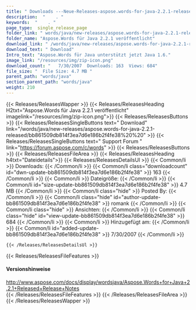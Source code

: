 ```yaml
---
title: " Downloads ---Neue-Releases-aspose.words-for-java-2.2.1-released . "
description:  "    . " 
keywords:  "    . " 
page_type:  single_release_page
folder_link: " words/java/new-releases/aspose.words-for-java-2.2.1-released/"
folder_name: "Aspose.Words für Java 2.2.1 veröffentlicht"
download_link: " /words/java/new-releases/aspose.words-for-java-2.2.1-released/bb861509db814f3ea7d6e186b2f4fe38"
download_text: " Download"
Intro_text: "Aspose.Words für Java unterstützt jetzt Java 1.6."
image_link: "/resources/img/zip-icon.png"
download_count: "   7/30/2007  Downloads: 163  Views: 684"
file_size: "  File Size: 4.7 MB "
parent_path: "words/java"
section_parent_path: "words/java"
weight: 210
---
```


{{< Releases/ReleasesWapper >}}
  {{< Releases/ReleasesHeading H2txt="Aspose.Words für Java 2.2.1 veröffentlicht" imagelink="/resources/img/zip-icon.png">}}
  {{< Releases/ReleasesButtons >}}
    {{< Releases/ReleasesSingleButtons text=" Download" link="/words/java/new-releases/aspose.words-for-java-2.2.1-released/bb861509db814f3ea7d6e186b2f4fe38%20%20" >}}
    {{< Releases/ReleasesSingleButtons text=" Support Forum " link="https://forum.aspose.com/c/words" >}}
  {{< Releases/ReleasesButtons >}}
  {{< Releases/ReleasesFileArea >}}
    {{< Releases/ReleasesHeading h4txt="Dateidetails">}}
    {{< Releases/ReleasesDetailsUl >}}
            {{< Common/li >}} Downloads: {{< /Common/li >}}
      {{< Common/li class="downloadcount" id="dwn-update-bb861509db814f3ea7d6e186b2f4fe38" >}} 163 {{< /Common/li >}}
      {{< Common/li >}} Dateigröße: {{< /Common/li >}}
      {{< Common/li id="size-update-bb861509db814f3ea7d6e186b2f4fe38" >}} 4.7 MB {{< /Common/li >}} 
      {{< Common/li  class="hide" >}} Posted By: {{< /Common/li >}} 
      {{< Common/li class="hide" id="author-update-bb861509db814f3ea7d6e186b2f4fe38" >}} romank {{< /Common/li >}}
      {{< Common/li class="hide" >}} Ansichten: {{< /Common/li >}}
      {{< Common/li class="hide" id="view-update-bb861509db814f3ea7d6e186b2f4fe38" >}} 684 {{< /Common/li >}}
      {{< Common/li >}} Hinzugefügt am: {{< /Common/li >}}
      {{< Common/li id="added-update-bb861509db814f3ea7d6e186b2f4fe38" >}} 7/30/2007 {{< /Common/li >}} 

    {{< /Releases/ReleasesDetailsUl >}}

  {{< Releases/ReleasesFileFeatures >}}
      <h4>Versionshinweise</h4><div> <a href="http://www.aspose.com/docs/display/wordsjava/Aspose.Words+for+Java+2.2.1+Released+Release+Notes">http://www.aspose.com/docs/display/wordsjava/Aspose.Words+for+Java+2.2.1+Released+Release+Notes</a></div>
  {{< /Releases/ReleasesFileFeatures >}}
 {{< /Releases/ReleasesFileArea >}}
{{< /Releases/ReleasesWapper >}}



